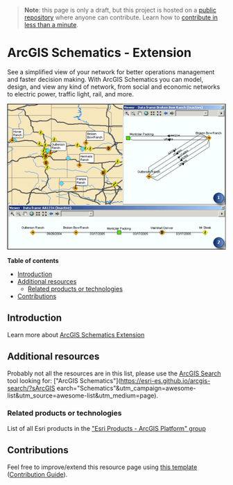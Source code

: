 > **Note**: this page is only a draft, but this project is hosted on a [public repository](https://github.com/hhkaos/awesome-arcgis) where anyone can contribute. Learn how to [contribute in less than a minute](https://github.com/hhkaos/awesome-arcgis/blob/master/CONTRIBUTING.md#contributions).

# ArcGIS Schematics - Extension

See a simplified view of your network for better operations management and faster decision making. With ArcGIS Schematics you can model, design, and view any kind of network, from social and economic networks to electric power, traffic light, rail, and more.

![ArcGIS Schematics Screenshot](../../product-thumbnails/schematics.png)  

<!-- START doctoc generated TOC please keep comment here to allow auto update -->
<!-- DON'T EDIT THIS SECTION, INSTEAD RE-RUN doctoc TO UPDATE -->
**Table of contents**

- [Introduction](#introduction)
- [Additional resources](#additional-resources)
  - [Related products or technologies](#related-products)
- [Contributions](#contributions)

<!-- END doctoc generated TOC please keep comment here to allow auto update -->

## Introduction

Learn more about [ArcGIS Schematics Extension](https://www.esri.com/en-us/arcgis/products/arcgis-schematics/overview)

## Additional resources

Probably not all the resources are in this list, please use the [ArcGIS Search](https://esri-es.github.io/arcgis-search/) tool looking for: ["ArcGIS Schematics"](https://esri-es.github.io/arcgis-search/?sArcGIS earch="Schematics"&utm_campaign=awesome-list&utm_source=awesome-list&utm_medium=page).

### Related products or technologies

List of all Esri products in the ["Esri Products - ArcGIS Platform" group](https://awesome-arcgis.maps.arcgis.com/home/group.html?id=663480a878724c42aef09a523a8d5139&view=list&start=1&num=20#content)

## Contributions

Feel free to improve/extend this resource page using [this template](https://github.com/hhkaos/awesome-arcgis/blob/master/templates/PRODUCT_PAGE_TEMPLATE.md) ([Contribution Guide](https://github.com/hhkaos/awesome-arcgis/blob/master/CONTRIBUTING.md)).
